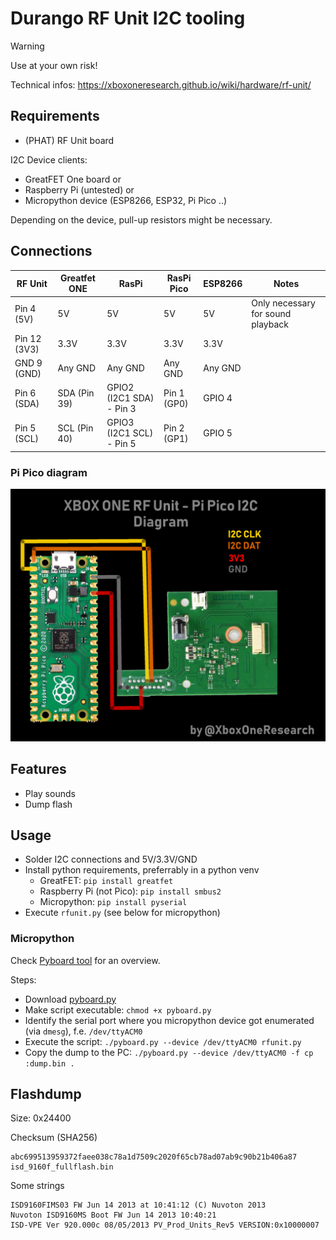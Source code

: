 

# Durango RF Unit I2C tooling

> [!WARNING]
> Use at your own risk!

Technical infos: <https://xboxoneresearch.github.io/wiki/hardware/rf-unit/>

## Requirements

- (PHAT) RF Unit board

I2C Device clients:
- GreatFET One board
or
- Raspberry Pi (untested)
or
- Micropython device (ESP8266, ESP32, Pi Pico ..)

Depending on the device, pull-up resistors might be necessary.

## Connections

| RF Unit      | Greatfet ONE | RasPi                    | RasPi Pico      | ESP8266     | Notes                            |
| ------------ | ------------ | ------------------------ | --------------- | ----------- |----------------------------------|
| Pin 4  (5V)  | 5V           | 5V                       | 5V              | 5V          |Only necessary for sound playback |
| Pin 12 (3V3) | 3.3V         | 3.3V                     | 3.3V            | 3.3V        |                                  |
| GND 9  (GND) | Any GND      | Any GND                  | Any GND         | Any GND     |                                  |
| Pin 6  (SDA) | SDA (Pin 39) | GPIO2 (I2C1 SDA) - Pin 3 | Pin 1 (GP0)     | GPIO 4      |                                  |
| Pin 5  (SCL) | SCL (Pin 40) | GPIO3 (I2C1 SCL) - Pin 5 | Pin 2 (GP1)     | GPIO 5      |                                  |

### Pi Pico diagram

![Pi Pico Rf Unit connection diagram](./pi_pico_diagram.png)

## Features

- Play sounds
- Dump flash

## Usage

- Solder I2C connections and 5V/3.3V/GND
- Install python requirements, preferrably in a python venv
  - GreatFET: `pip install greatfet`
  - Raspberry Pi (not Pico): `pip install smbus2`
  - Micropython: `pip install pyserial`
- Execute `rfunit.py` (see below for micropython)

### Micropython

Check [Pyboard tool](https://docs.micropython.org/en/latest/reference/pyboard.py.html) for an overview.

Steps:
- Download [pyboard.py](https://github.com/micropython/micropython/blob/master/tools/pyboard.py)
- Make script executable: `chmod +x pyboard.py`
- Identify the serial port where you micropython device got enumerated (via `dmesg`), f.e. `/dev/ttyACM0`
- Execute the script: `./pyboard.py --device /dev/ttyACM0 rfunit.py`
- Copy the dump to the PC: `./pyboard.py --device /dev/ttyACM0 -f cp :dump.bin .`


## Flashdump

Size: 0x24400

Checksum (SHA256)
```
abc699513959372faee038c78a1d7509c2020f65cb78ad07ab9c90b21b406a87  isd_9160f_fullflash.bin
```

Some strings
```
ISD9160FIMS03 FW Jun 14 2013 at 10:41:12 (C) Nuvoton 2013
Nuvoton ISD9160MS Boot FW Jun 14 2013 10:40:21 
ISD-VPE Ver 920.000c 08/05/2013 PV_Prod_Units_Rev5 VERSION:0x10000007
```
